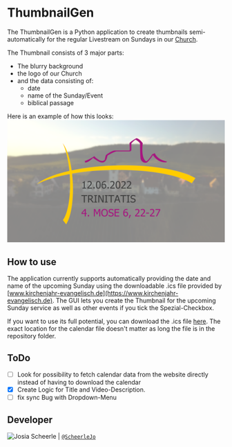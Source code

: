 # ThumbnailGen

The ThumbnailGen is a Python application to create thumbnails semi-automatically for the regular Livestream on Sundays in our [Church](https://www.youtube.com/channel/UClapMLdmTYl2hPJB4zVHd1g).

The Thumbnail consists of 3 major parts:

- The blurry background
- the logo of our Church
- and the data consisting of:
  - date
  - name of the Sunday/Event
  - biblical passage

Here is an example of how this looks:
![Example](images/thumbnail_example.png)

## How to use

The application currently supports automatically providing the date and name of the upcoming Sunday using the downloadable .ics file provided by [www.kirchenjahr-evangelisch.de](https://www.kirchenjahr-evangelisch.de).
The GUI lets you create the Thumbnail for the upcoming Sunday service as well as other events if you tick the Spezial-Checkbox.

If you want to use its full potential, you can download the .ics file [here](https://www.kirchenjahr-evangelisch.de/ical-kalender-download.php). The exact location for the calendar file doesn't matter as long the file is in the repository folder.

## ToDo

- [ ] Look for possibility to fetch calendar data from the website directly instead of having to download the calendar
- [x] Create Logic for Title and Video-Description.
- [ ] fix sync Bug with Dropdown-Menu

## Developer

<img src="https://avatars.githubusercontent.com/ScheerleJo" height="50px" title="Josia Scheerle"/> | [`@ScheerleJo`](https://github.com/ScheerleJo)
